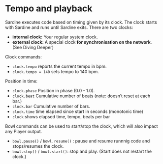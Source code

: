 # Tempo and playback

Sardine executes code based on timing given by its clock. The clock starts with Sardine and runs until Sardine exits. There are two clocks:

-   **internal clock:** Your regular system clock.
-   **external clock:** A special clock **for synchronisation on the network**. (See Diving Deeper)

Clock commands:

-   `clock.tempo` reports the current tempo in bpm.
-   `clock.tempo = 140` sets tempo to 140 bpm.

Position in time:

-   `clock.phase` Position in phase (0.0 - 1.0).
-   `clock.beat` Cumulative number of beats (note: doesn&rsquo;t reset at each bar.)
-   `clock.bar` Cumulative number of bars.
-   `clock.time` time elapsed since start in seconds (monotonic time)
-   `clock` shows elapsed time, tempo, beats per bar

Bowl commands can be used to start/stop the clock, which will also impact any Player output.

-   `bowl.pause()` / `bowl.resume()` : pause and resume runnnig code and stops/resumes the clock.
-   `bowl.stop()` / `bowl.start()`: stop and play. (Start does not restart the clock.)
